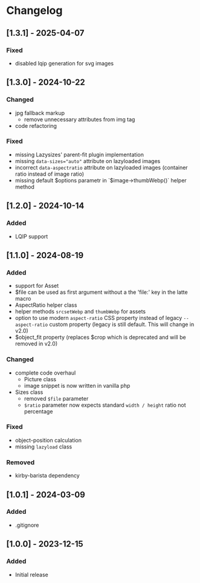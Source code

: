 # Changelog

## [1.3.1] - 2025-04-07
### Fixed
- disabled lqip generation for svg images


## [1.3.0] - 2024-10-22
### Changed
- jpg fallback markup
    - remove unnecessary attributes from img tag
- code refactoring

### Fixed
- missing Lazysizes' parent-fit plugin implementation
- missing `data-sizes="auto"` attribute on lazyloaded images
- incorrect `data-aspectratio` attribute on lazyloaded images (container ratio instead of image ratio)
- missing default $options parametr in `$image->thumbWebp()` helper method


## [1.2.0] - 2024-10-14
### Added
- LQIP support


## [1.1.0] - 2024-08-19
### Added
- support for Asset
- $file can be used as first argument without a the 'file:' key in the latte macro
- AspectRatio helper class
- helper methods `srcsetWebp` and `thumbWebp` for assets
- option to use modern `aspect-ratio` CSS property instead of legacy `--aspect-ratio` custom property (legacy is still default. This will change in v2.0)
- $object_fit property (replaces $crop which is deprecated and will be removed in v2.0)

### Changed
- complete code overhaul
    - Picture class
    - image snippet is now written in vanilla php
- Sizes class
    - removed `$file` parameter
    - `$ratio` parameter now expects standard `width / height` ratio not percentage

### Fixed
- object-position calculation
- missing `lazyload` class

### Removed
- kirby-barista dependency


## [1.0.1] - 2024-03-09
### Added
- .gitignore


## [1.0.0] - 2023-12-15
### Added
- Initial release
